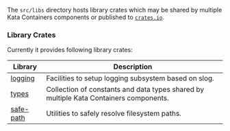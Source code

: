 The `src/libs` directory hosts library crates which may be shared by multiple Kata Containers components
or published to [`crates.io`](https://crates.io/index.html).

### Library Crates
Currently it provides following library crates:

| Library | Description |
|-|-|
| [logging](logging/) | Facilities to setup logging subsystem based on slog. |
| [types](kata-types/) | Collection of constants and data types shared by multiple Kata Containers components. |
| [safe-path](safe-path/) | Utilities to safely resolve filesystem paths. |
